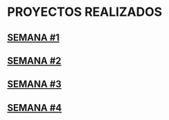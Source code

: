 # PROYECTOS REALIZADOS



## [SEMANA #1](https://github.com/mikerazor5786/Challenges_Core-Code_Miguel-Tellez/blob/c152180bbb1baf0115740e30cc86b5190ec935dd/contenido/semana1.md)

## [SEMANA #2](https://github.com/mikerazor5786/Challenges_Core-Code_Miguel-Tellez/blob/22e2c2deefe1efad5d6c3d7226c8a1067b7d1aff/contenido/semana2.md)

## [SEMANA #3](https://github.com/mikerazor5786/Challenges_Core-Code_Miguel-Tellez/blob/aa950fe309a8560c509a52b9b0eff78719c1711e/contenido/semana3.md)

## [SEMANA #4](https://github.com/mikerazor5786/Challenges_Core-Code_Miguel-Tellez/blob/23e18e675c733673772b23ae4760337ab5b3bb60/contenido/semana4.md)

